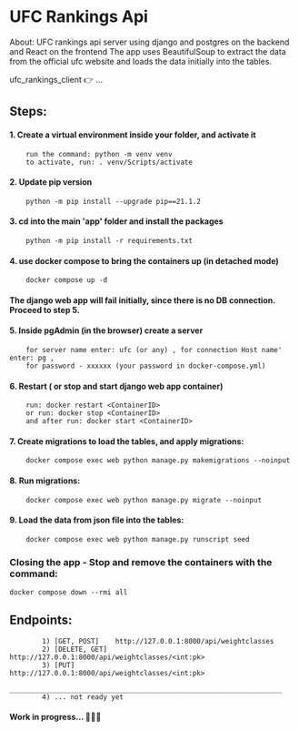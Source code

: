 # UFC Rankings Api

About:
UFC rankings api server using django and postgres on the backend and React on the frontend
The app uses BeautifulSoup to extract the data from the official ufc website and loads the data initially into the tables.

ufc_rankings_client 👉 ...
 
## Steps:
#### 1. Create a virtual environment inside your folder, and activate it
        run the command: python -m venv venv
        to activate, run: . venv/Scripts/activate
        
#### 2. Update pip version
        python -m pip install --upgrade pip==21.1.2    

#### 3. cd into the main 'app' folder and install the packages
        python -m pip install -r requirements.txt

#### 4. use docker compose to bring the containers up (in detached mode)
        docker compose up -d

#### The django web app will fail initially, since there is no DB connection. Proceed to step 5.

#### 5. Inside pgAdmin (in the browser) create a server
        for server name enter: ufc (or any) , for connection Host name' enter: pg , 
        for password - xxxxxx (your password in docker-compose.yml)

#### 6. Restart ( or stop and start django web app container)
        run: docker restart <ContainerID>
        or run: docker stop <ContainerID>  
        and after run: docker start <ContainerID>

#### 7. Create migrations to load the tables, and apply migrations: 
        docker compose exec web python manage.py makemigrations --noinput
       
#### 8. Run migrations:
        docker compose exec web python manage.py migrate --noinput

#### 9. Load the data from json file into the tables:
        docker compose exec web python manage.py runscript seed



### Closing the app - Stop and remove the containers with the command:
    docker compose down --rmi all

## Endpoints:
            1) [GET, POST]    http://127.0.0.1:8000/api/weightclasses 
            2) [DELETE, GET]  http://127.0.0.1:8000/api/weightclasses/<int:pk> 
            3) [PUT]          http://127.0.0.1:8000/api/weightclasses/<int:pk>
            ___________________________________________________________________
            4) ... not ready yet


#### Work in progress... 🐍🐍🐍        
